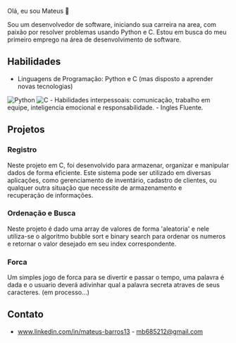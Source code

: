 Olá, eu sou Mateus 👋

Sou um desenvolvedor de software, iniciando sua carreira na area, com paixão por resolver problemas usando Python e C. Estou em busca do meu primeiro emprego na área de desenvolvimento de software.

## Habilidades
- Linguagens de Programação: Python e C (mas disposto a aprender novas tecnologias)
<img alt="Python" src="https://img.shields.io/badge/-Python-13aa52?style=flat-square&logo=mongodb&logoColor=white" />
<img alt="C" src="https://img.shields.io/badge/-C-13aa52?style=flat-square&logo=mongodb&logoColor=white" />
- Habilidades interpessoais: comunicação, trabalho em equipe, inteligencia emocional e responsabilidade.
- Ingles Fluente.

## Projetos
### Registro
Neste projeto em C, foi desenvolvido para armazenar, organizar e manipular dados de forma eficiente. Este sistema pode ser utilizado em diversas aplicações, como gerenciamento de inventário, cadastro de clientes, ou qualquer outra situação que necessite de armazenamento e recuperação de informações.

### Ordenação e Busca
Neste projeto é dado uma array de valores de forma 'aleatoria' e nele utiliza-se o algoritmo bubble sort e binary search para ordenar os numeros e retornar o valor desejado em seu index correspondente.

### Forca
Um simples jogo de forca para se divertir e passar o tempo, uma palavra é dada e o usuario deverá adivinhar qual a palavra secreta atraves de seus caracteres. (em processo...)

## Contato
- www.linkedin.com/in/mateus-barros13
- mb685212@gmail.com

